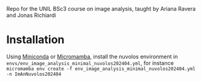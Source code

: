 Repo for the UNIL BSc3 course on image analysis, taught by Ariana Ravera and Jonas Richiardi

# Installation

Using [Miniconda](https://docs.conda.io) or [Micromamba](https://mamba.readthedocs.io), install the nuvolos environment in `envs/env_image_analysis_minimal_nuvolos202404.yml`, for instance `micromamba env create -f env_image_analysis_minimal_nuvolos202404.yml -n ImAnNuvolos202404`


